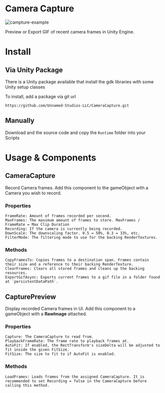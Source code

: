 # Camera Capture

![campture-example](.repo/example.gif)

Preview or Export GIF of recent camera frames in Unity Engine. 

# Install

## Via Unity Package

There is a Unity package available that install the gdk libraries with some Unity setup classes

To install, add a package via git url
```
https://github.com/Unnamed-Studios-LLC/CameraCapture.git
```

## Manually

Download and the source code and copy the `Runtime` folder into your Scripts

# Usage & Components

## CameraCapture
Record Camera frames. Add this component to the gameObject with a Camera you wish to record.

### Properties
```
FrameRate: Amount of frames recorded per second.
MaxFrames: The maximum amount of frames to store. MaxFrames / FrameRate = Max Clip Duration
Recording: If the camera is currently being recorded.
DownScale: The downscaling factor. 0.5 = 50%, 0.3 = 33%, etc.
FilterMode: The filtering mode to use for the backing RenderTextures.
```

### Methods
```
CopyFramesTo: Copies frames to a destination span. Frames contain their size and a reference to their backing RenderTexture.
ClearFrames: Clears all stored frames and cleans up the backing resources.
ExportGifAsync: Exports current frames to a gif file in a folder found at `persistentDataPath`.
```

## CapturePreview
Display recorded Camera frames in UI. Add this component to a gameObject with a **RawImage** attached.

### Properties
```
Capture: The CameraCapture to read from.
PlaybackFrameRate: The frame rate to playback frames at.
AutoFit: If enabled, the RectTransform's sizeDelta will be adjusted to fit inside the given FitSize.
FitSize: The size to fit to if AutoFit is enabled.
```

### Methods
```
LoadFrames: Loads frames from the assigned CameraCapture. It is recommended to set Recording = false in the CameraCapture before calling this method.
```